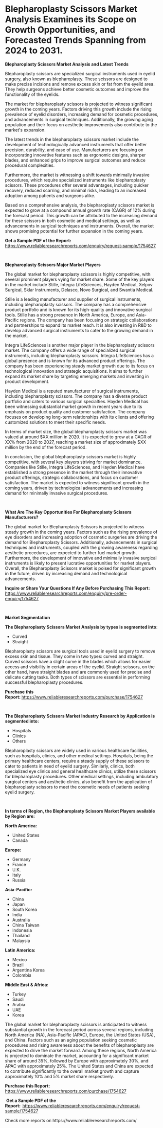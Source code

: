 <p><h1>Blepharoplasty Scissors Market Analysis Examines its Scope on Growth Opportunities, and Forecasted Trends Spanning from 2024 to 2031.</h1></p><p><strong>Blepharoplasty Scissors Market Analysis and Latest Trends</strong></p>
<p><p>Blepharoplasty scissors are specialized surgical instruments used in eyelid surgery, also known as blepharoplasty. These scissors are designed to make precise incisions and remove excess skin or fat from the eyelid area. They help surgeons achieve better cosmetic outcomes and improve the functionality of the eyelids.</p><p>The market for blepharoplasty scissors is projected to witness significant growth in the coming years. Factors driving this growth include the rising prevalence of eyelid disorders, increasing demand for cosmetic procedures, and advancements in surgical techniques. Additionally, the growing aging population and their focus on aesthetic improvements also contribute to the market's expansion.</p><p>The latest trends in the blepharoplasty scissors market include the development of technologically advanced instruments that offer better precision, durability, and ease of use. Manufacturers are focusing on incorporating innovative features such as ergonomic designs, sharper blades, and enhanced grips to improve surgical outcomes and reduce procedural complexities.</p><p>Furthermore, the market is witnessing a shift towards minimally invasive procedures, which require specialized instruments like blepharoplasty scissors. These procedures offer several advantages, including quicker recovery, reduced scarring, and minimal risks, leading to an increased adoption among patients and surgeons alike.</p><p>Based on a comprehensive analysis, the blepharoplasty scissors market is expected to grow at a compound annual growth rate (CAGR) of 12% during the forecast period. This growth can be attributed to the increasing demand for these scissors in both cosmetic and medical settings, as well as advancements in surgical techniques and instruments. Overall, the market shows promising potential for further expansion in the coming years.</p></p>
<p><strong>Get a Sample PDF of the Report:&nbsp;</strong> <a href="https://www.reliableresearchreports.com/enquiry/request-sample/1754627">https://www.reliableresearchreports.com/enquiry/request-sample/1754627</a></p>
<p>&nbsp;</p>
<p><strong>Blepharoplasty Scissors Major Market Players</strong></p>
<p><p>The global market for blepharoplasty scissors is highly competitive, with several prominent players vying for market share. Some of the key players in the market include Stille, Integra LifeSciences, Hayden Medical, Xelpov Surgical, Sklar Instruments, Delasco, Novo Surgical, and Swantia Medical.</p><p>Stille is a leading manufacturer and supplier of surgical instruments, including blepharoplasty scissors. The company has a comprehensive product portfolio and is known for its high-quality and innovative surgical tools. Stille has a strong presence in North America, Europe, and Asia-Pacific regions. The company has been focusing on strategic collaborations and partnerships to expand its market reach. It is also investing in R&D to develop advanced surgical instruments to cater to the growing demand in the market.</p><p>Integra LifeSciences is another major player in the blepharoplasty scissors market. The company offers a wide range of specialized surgical instruments, including blepharoplasty scissors. Integra LifeSciences has a global presence and is known for its advanced product offerings. The company has been experiencing steady market growth due to its focus on technological innovation and strategic acquisitions. It aims to further expand its market share by targeting emerging markets and investing in product development.</p><p>Hayden Medical is a reputed manufacturer of surgical instruments, including blepharoplasty scissors. The company has a diverse product portfolio and caters to various surgical specialties. Hayden Medical has been witnessing substantial market growth in recent years due to its emphasis on product quality and customer satisfaction. The company focuses on developing long-term relationships with its clients and offering customized solutions to meet their specific needs.</p><p>In terms of market size, the global blepharoplasty scissors market was valued at around $XX million in 2020. It is expected to grow at a CAGR of XX% from 2020 to 2027, reaching a market size of approximately $XX million by the end of the forecast period.</p><p>In conclusion, the global blepharoplasty scissors market is highly competitive, with several key players striving for market dominance. Companies like Stille, Integra LifeSciences, and Hayden Medical have established a strong presence in the market through their innovative product offerings, strategic collaborations, and focus on customer satisfaction. The market is expected to witness significant growth in the coming years, driven by technological advancements and increasing demand for minimally invasive surgical procedures.</p></p>
<p>&nbsp;</p>
<p><strong>What Are The Key Opportunities For Blepharoplasty Scissors Manufacturers?</strong></p>
<p><p>The global market for Blepharoplasty Scissors is projected to witness steady growth in the coming years. Factors such as the rising prevalence of eye disorders and increasing adoption of cosmetic surgeries are driving the demand for Blepharoplasty Scissors. Additionally, advancements in surgical techniques and instruments, coupled with the growing awareness regarding aesthetic procedures, are expected to further fuel market growth. Furthermore, the development of innovative and minimally invasive surgical instruments is likely to present lucrative opportunities for market players. Overall, the Blepharoplasty Scissors market is poised for significant growth in the future, driven by increasing demand and technological advancements.</p></p>
<p><strong>Inquire or Share Your Questions If Any Before Purchasing This Report:</strong> <a href="https://www.reliableresearchreports.com/enquiry/pre-order-enquiry/1754627">https://www.reliableresearchreports.com/enquiry/pre-order-enquiry/1754627</a></p>
<p>&nbsp;</p>
<p><strong>Market Segmentation</strong></p>
<p><strong>The Blepharoplasty Scissors Market Analysis by types is segmented into:</strong></p>
<p><ul><li>Curved</li><li>Straight</li></ul></p>
<p><p>Blepharoplasty scissors are surgical tools used in eyelid surgery to remove excess skin and tissue. They come in two types: curved and straight. Curved scissors have a slight curve in the blades which allows for easier access and visibility in certain areas of the eyelid. Straight scissors, on the other hand, have straight blades and are commonly used for precise and delicate cutting tasks. Both types of scissors are essential in performing successful blepharoplasty procedures.</p></p>
<p><strong>Purchase this Report:&nbsp;</strong><a href="https://www.reliableresearchreports.com/purchase/1754627">https://www.reliableresearchreports.com/purchase/1754627</a></p>
<p>&nbsp;</p>
<p><strong>The Blepharoplasty Scissors Market Industry Research by Application is segmented into:</strong></p>
<p><ul><li>Hospitals</li><li>Clinics</li><li>Others</li></ul></p>
<p><p>Blepharoplasty scissors are widely used in various healthcare facilities, such as hospitals, clinics, and other medical settings. Hospitals, being the primary healthcare centers, require a steady supply of these scissors to cater to patients in need of eyelid surgery. Similarly, clinics, both specialized eye clinics and general healthcare clinics, utilize these scissors for blepharoplasty procedures. Other medical settings, including ambulatory surgical centers and aesthetic clinics, also benefit from the application of blepharoplasty scissors to meet the cosmetic needs of patients seeking eyelid surgery.</p></p>
<p>&nbsp;</p>
<p><strong>In terms of Region, the Blepharoplasty Scissors Market Players available by Region are:</strong></p>
<p>
    <p> <strong> North America: </strong>
        <ul>
            <li>United States</li>
            <li>Canada</li>
        </ul>
        </p> 
    <p> <strong> Europe: </strong>
        <ul>
            <li>Germany</li>
            <li>France</li>
            <li>U.K.</li>
            <li>Italy</li>
            <li>Russia</li>
        </ul>
        </p> 
    <p> <strong> Asia-Pacific: </strong>
        <ul>
            <li>China</li>
            <li>Japan</li>
            <li>South Korea</li>
            <li>India</li>
            <li>Australia</li>
            <li>China Taiwan</li>
            <li>Indonesia</li>
            <li>Thailand</li>
            <li>Malaysia</li>
        </ul>
        </p> 
    <p> <strong> Latin America: </strong>
        <ul>
            <li>Mexico</li>
            <li>Brazil</li>
            <li>Argentina Korea</li>
            <li>Colombia</li>
        </ul>
        </p> 
    <p> <strong> Middle East & Africa: </strong>
        <ul>
            <li>Turkey</li>
            <li>Saudi</li>
            <li>Arabia</li>
            <li>UAE</li>
            <li>Korea</li>
        </ul>
    </p>
    </p>
<p><p>The global market for blepharoplasty scissors is anticipated to witness substantial growth in the forecast period across several regions, including North America (NA), Asia-Pacific (APAC), Europe, the United States (USA), and China. Factors such as an aging population seeking cosmetic procedures and rising awareness about the benefits of blepharoplasty are expected to drive the market forward. Among these regions, North America is projected to dominate the market, accounting for a significant market share of around 35%, followed by Europe with approximately 30%, and APAC with approximately 25%. The United States and China are expected to contribute significantly to the overall market growth and capture approximately 10% and 5% market share respectively.</p></p>
<p><strong>Purchase this Report: </strong><a href="https://www.reliableresearchreports.com/purchase/1754627">https://www.reliableresearchreports.com/purchase/1754627</a></p>
<p>&nbsp;<strong>Get a Sample PDF of the Report:&nbsp;&nbsp;</strong><a href="https://www.reliableresearchreports.com/enquiry/request-sample/1754627">https://www.reliableresearchreports.com/enquiry/request-sample/1754627</a></p>
<p><strong></strong></p>
<p>Check more reports on https://www.reliableresearchreports.com/</p>
